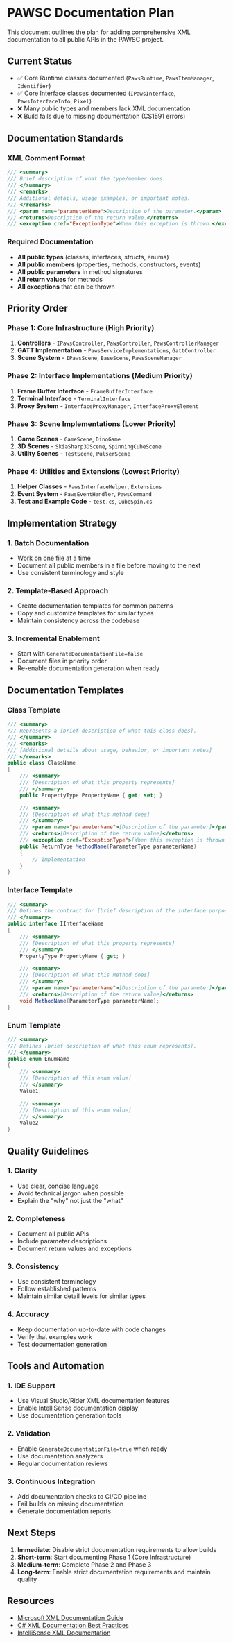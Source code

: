 # PAWSC Documentation Plan

This document outlines the plan for adding comprehensive XML documentation to all public APIs in the PAWSC project.

## Current Status

- ✅ Core Runtime classes documented (`PawsRuntime`, `PawsItemManager`, `Identifier`)
- ✅ Core Interface classes documented (`IPawsInterface`, `PawsInterfaceInfo`, `Pixel`)
- ❌ Many public types and members lack XML documentation
- ❌ Build fails due to missing documentation (CS1591 errors)

## Documentation Standards

### XML Comment Format
```csharp
/// <summary>
/// Brief description of what the type/member does.
/// </summary>
/// <remarks>
/// Additional details, usage examples, or important notes.
/// </remarks>
/// <param name="parameterName">Description of the parameter.</param>
/// <returns>Description of the return value.</returns>
/// <exception cref="ExceptionType">When this exception is thrown.</exception>
```

### Required Documentation
- **All public types** (classes, interfaces, structs, enums)
- **All public members** (properties, methods, constructors, events)
- **All public parameters** in method signatures
- **All return values** for methods
- **All exceptions** that can be thrown

## Priority Order

### Phase 1: Core Infrastructure (High Priority)
1. **Controllers** - `IPawsController`, `PawsController`, `PawsControllerManager`
2. **GATT Implementation** - `PawsServiceImplementations`, `GattController`
3. **Scene System** - `IPawsScene`, `BaseScene`, `PawsSceneManager`

### Phase 2: Interface Implementations (Medium Priority)
1. **Frame Buffer Interface** - `FrameBufferInterface`
2. **Terminal Interface** - `TerminalInterface`
3. **Proxy System** - `InterfaceProxyManager`, `InterfaceProxyElement`

### Phase 3: Scene Implementations (Lower Priority)
1. **Game Scenes** - `GameScene`, `DinoGame`
2. **3D Scenes** - `SkiaSharp3DScene`, `SpinningCubeScene`
3. **Utility Scenes** - `TestScene`, `PulserScene`

### Phase 4: Utilities and Extensions (Lowest Priority)
1. **Helper Classes** - `PawsInterfaceHelper`, `Extensions`
2. **Event System** - `PawsEventHandler`, `PawsCommand`
3. **Test and Example Code** - `test.cs`, `CubeSpin.cs`

## Implementation Strategy

### 1. Batch Documentation
- Work on one file at a time
- Document all public members in a file before moving to the next
- Use consistent terminology and style

### 2. Template-Based Approach
- Create documentation templates for common patterns
- Copy and customize templates for similar types
- Maintain consistency across the codebase

### 3. Incremental Enablement
- Start with `GenerateDocumentationFile=false`
- Document files in priority order
- Re-enable documentation generation when ready

## Documentation Templates

### Class Template
```csharp
/// <summary>
/// Represents a [brief description of what this class does].
/// </summary>
/// <remarks>
/// [Additional details about usage, behavior, or important notes]
/// </remarks>
public class ClassName
{
    /// <summary>
    /// [Description of what this property represents]
    /// </summary>
    public PropertyType PropertyName { get; set; }

    /// <summary>
    /// [Description of what this method does]
    /// </summary>
    /// <param name="parameterName">[Description of the parameter]</param>
    /// <returns>[Description of the return value]</returns>
    /// <exception cref="ExceptionType">[When this exception is thrown]</exception>
    public ReturnType MethodName(ParameterType parameterName)
    {
        // Implementation
    }
}
```

### Interface Template
```csharp
/// <summary>
/// Defines the contract for [brief description of the interface purpose].
/// </summary>
public interface IInterfaceName
{
    /// <summary>
    /// [Description of what this property represents]
    /// </summary>
    PropertyType PropertyName { get; }

    /// <summary>
    /// [Description of what this method does]
    /// </summary>
    /// <param name="parameterName">[Description of the parameter]</param>
    /// <returns>[Description of the return value]</returns>
    void MethodName(ParameterType parameterName);
}
```

### Enum Template
```csharp
/// <summary>
/// Defines [brief description of what this enum represents].
/// </summary>
public enum EnumName
{
    /// <summary>
    /// [Description of this enum value]
    /// </summary>
    Value1,

    /// <summary>
    /// [Description of this enum value]
    /// </summary>
    Value2
}
```

## Quality Guidelines

### 1. Clarity
- Use clear, concise language
- Avoid technical jargon when possible
- Explain the "why" not just the "what"

### 2. Completeness
- Document all public APIs
- Include parameter descriptions
- Document return values and exceptions

### 3. Consistency
- Use consistent terminology
- Follow established patterns
- Maintain similar detail levels for similar types

### 4. Accuracy
- Keep documentation up-to-date with code changes
- Verify that examples work
- Test documentation generation

## Tools and Automation

### 1. IDE Support
- Use Visual Studio/Rider XML documentation features
- Enable IntelliSense documentation display
- Use documentation generation tools

### 2. Validation
- Enable `GenerateDocumentationFile=true` when ready
- Use documentation analyzers
- Regular documentation reviews

### 3. Continuous Integration
- Add documentation checks to CI/CD pipeline
- Fail builds on missing documentation
- Generate documentation reports

## Next Steps

1. **Immediate**: Disable strict documentation requirements to allow builds
2. **Short-term**: Start documenting Phase 1 (Core Infrastructure)
3. **Medium-term**: Complete Phase 2 and Phase 3
4. **Long-term**: Enable strict documentation requirements and maintain quality

## Resources

- [Microsoft XML Documentation Guide](https://docs.microsoft.com/en-us/dotnet/csharp/programming-guide/xmldoc/)
- [C# XML Documentation Best Practices](https://docs.microsoft.com/en-us/dotnet/csharp/codedoc/)
- [IntelliSense XML Documentation](https://docs.microsoft.com/en-us/visualstudio/ide/using-intellisense) 